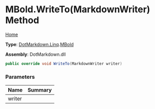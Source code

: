 # MBold\.WriteTo\(MarkdownWriter\) Method

[Home](../../../../README.md)

**Type**: [DotMarkdown.Linq](../../README.md)\.[MBold](../README.md)

**Assembly**: DotMarkdown\.dll

```csharp
public override void WriteTo(MarkdownWriter writer)
```

### Parameters

| Name | Summary |
| ---- | ------- |
| writer | |

